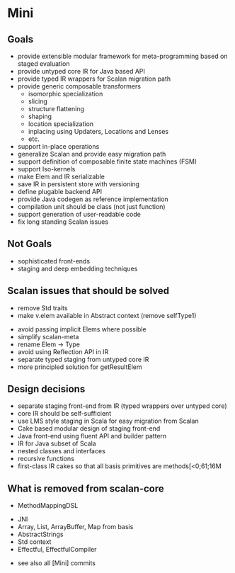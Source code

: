 
Mini
====

Goals
-----
- provide extensible modular framework for meta-programming based on staged evaluation
- provide untyped core IR for Java based API
- provide typed IR wrappers for Scalan migration path
- provide generic composable transformers
    - isomorphic specialization
    - slicing
    - structure flattening
    - shaping
    - location specialization
    - inplacing using Updaters, Locations and Lenses
    - etc.
- support in-place operations
- generalize Scalan and provide easy migration path 
- support definition of composable finite state machines (FSM)
- support Iso-kernels
- make Elem and IR serializable
- save IR in persistent store with versioning
- define plugable backend API
- provide Java codegen as reference implementation
- compilation unit should be class (not just function)
- support generation of user-readable code
- fix long standing Scalan issues

Not Goals
---------
- sophisticated front-ends
- staging and deep embedding techniques 

Scalan issues that should be solved
------------------------------
+ remove Std traits 
+ make v.elem available in Abstract context (remove selfType1)
- avoid passing implicit Elems where possible
- simplify scalan-meta
- rename Elem -> Type
- avoid using Reflection API in IR
- separate typed staging from untyped core IR 
- more principled solution for getResultElem

Design decisions
----------------
- separate staging front-end from IR (typed wrappers over untyped core)
- core IR should be self-sufficient
- use LMS style staging in Scala for easy migration from Scalan
- Cake based modular design of staging front-end
- Java front-end using fluent API and builder pattern
- IR for Java subset of Scala
- nested classes and interfaces
- recursive functions
- first-class IR cakes so that all basis primitives are methods[<0;61;16M

What is removed from scalan-core
--------------------------------
- MethodMappingDSL
+ JNI
+ Array, List, ArrayBuffer, Map from basis
+ AbstractStrings
+ Std context
+ Effectful, EffectfulCompiler
- see also all [Mini] commits


